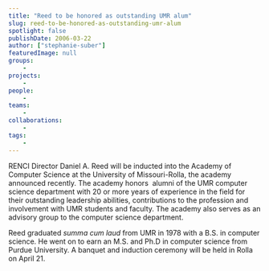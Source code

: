 ```yaml
---
title: "Reed to be honored as outstanding UMR alum"
slug: reed-to-be-honored-as-outstanding-umr-alum
spotlight: false
publishDate: 2006-03-22
author: ["stephanie-suber"]
featuredImage: null
groups:
    - 
projects:
    - 
people:
    - 
teams: 
    - 
collaborations:
    - 
tags:
    - 
---
```

RENCI Director Daniel A. Reed will be inducted into the Academy of Computer Science at the University of Missouri-Rolla, the academy announced recently. The academy honors  alumni of the UMR computer science department with 20 or more years of experience in the field for their outstanding leadership abilities, contributions to the profession and involvement with UMR students and faculty. The academy also serves as an advisory group to the computer science department.

Reed graduated <em>summa cum laud</em> from UMR in 1978 with a B.S. in computer science. He went on to earn an M.S. and Ph.D in computer science from Purdue University. A banquet and induction ceremony will be held in Rolla on April 21.
